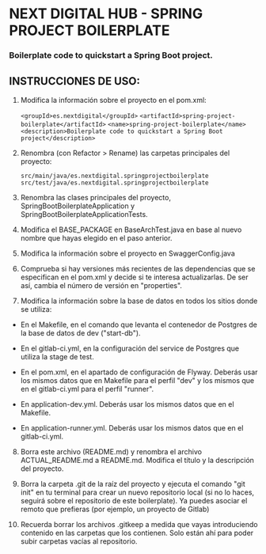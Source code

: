 # NEXT DIGITAL HUB - SPRING PROJECT BOILERPLATE
### Boilerplate code to quickstart a Spring Boot project.

## INSTRUCCIONES DE USO:

1. Modifica la información sobre el proyecto en el pom.xml:

	```<groupId>es.nextdigital</groupId>```
	```<artifactId>spring-project-boilerplate</artifactId>```
	```<name>spring-project-boilerplate</name>```
	```<description>Boilerplate code to quickstart a Spring Boot project</description>```
   

2. Renombra (con Refactor > Rename) las carpetas principales del proyecto:

    ```src/main/java/es.nextdigital.springprojectboilerplate```
    ```src/test/java/es.nextdigital.springprojectboilerplate```


3. Renombra las clases principales del proyecto, SpringBootBoilerplateApplication y SpringBootBoilerplateApplicationTests.


4. Modifica el BASE_PACKAGE en BaseArchTest.java en base al nuevo nombre que hayas elegido en el paso anterior.


5. Modifica la información sobre el proyecto en SwaggerConfig.java


6. Comprueba si hay versiones más recientes de las dependencias que se especifican en el pom.xml y decide si te interesa actualizarlas. De ser así, cambia el número de versión en "properties".


7. Modifica la información sobre la base de datos en todos los sitios donde se utiliza:

- En el Makefile, en el comando que levanta el contenedor de Postgres de la base de datos de dev ("start-db").
  

- En el gitlab-ci.yml, en la configuración del service de Postgres que utiliza la stage de test.
  

- En el pom.xml, en el apartado de configuración de Flyway. Deberás usar los mismos datos que en Makefile para el perfil "dev" y los mismos que en el gitlab-ci.yml para el perfil "runner".
  

- En application-dev.yml. Deberás usar los mismos datos que en el Makefile.
  

- En application-runner.yml. Deberás usar los mismos datos que en el gitlab-ci.yml.


8. Borra este archivo (README.md) y renombra el archivo ACTUAL_README.md a README.md. Modifica el título y la descripción del proyecto.


9. Borra la carpeta .git de la raíz del proyecto y ejecuta el comando "git init" en tu terminal para crear un nuevo repositorio local (si no lo haces, seguirá sobre el repositorio de este boilerplate). Ya puedes asociar el remoto que prefieras (por ejemplo, un proyecto de Gitlab)


10. Recuerda borrar los archivos .gitkeep a medida que vayas introduciendo contenido en las carpetas que los contienen. Solo están ahí para poder subir carpetas vacías al repositorio.
	
	
